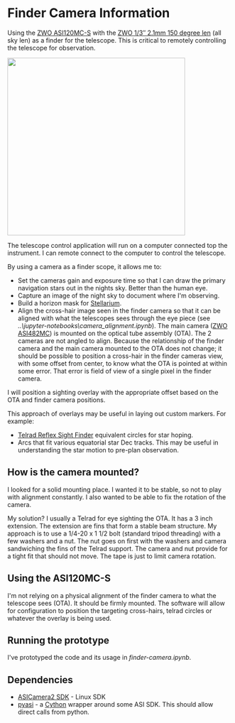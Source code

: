# Finder Camera Information

Using the [ZWO ASI120MC-S](https://astronomy-imaging-camera.com/product/asi120mc-s) with the [ZWO 1/3″ 2.1mm 150 degree len](https://astronomy-imaging-camera.com/product/zwo-13-2-1mm-150-degree-lens) (all sky len) as a finder for the telescope. This is critical to remotely controlling the telescope for observation.

<image src="doc_images/finder-camera-mount.jpg" height=400>

The telescope control application will run on a computer connected top the instrument. I can remote connect to the computer to control the telescope.

By using a camera as a finder scope, it allows me to:

* Set the cameras gain and exposure time so that I can draw the primary navigation stars out in the nights sky. Better than the human eye.
* Capture an image of the night sky to document where I'm observing.
* Build a horizon mask for [Stellarium](https://stellarium.org/).
* Align the cross-hair image seen in the finder camera so that it can be aligned with what the telescopes sees through the eye piece (see _..\jupyter-notebooks\camera_alignment.ipynb_). The main camera ([ZWO ASI482MC](https://astronomy-imaging-camera.com/product/asi482mc)) is mounted on the optical tube assembly (OTA). The 2 cameras are not angled to align. Because the relationship of the finder camera and the main camera mounted to the OTA does not change; it should be possible to position a cross-hair in the finder cameras view, with some offset from center, to know what the OTA is pointed at within some error. That error is field of view of a single pixel in the finder camera.

I will position a sighting overlay with the appropriate offset based on the OTA and finder camera positions.

This approach of overlays may be useful in laying out custom markers. For example:

* [Telrad Reflex Sight Finder](https://optcorp.com/products/telrad-finder-scope) equivalent circles for star hoping.
* Arcs that fit various equatorial star Dec tracks. This may be useful in understanding the star motion to pre-plan observation.

## How is the camera mounted?

I looked for a solid mounting place. I wanted it to be stable, so not to play with alignment constantly. I also wanted to be able to fix the rotation of the camera.

My solution? I usually a Telrad for eye sighting the OTA. It has a 3 inch extension. The extension are fins that form a stable beam structure. My approach is to use a 1/4-20 x 1 1/2 bolt (standard tripod threading) with a few washers and a nut. The nut goes on first with the washers and camera sandwiching the fins of the Telrad support. The camera and nut provide for a tight fit that should not move. The tape is just to limit camera rotation.

## Using the ASI120MC-S

I'm not relying on a physical alignment of the finder camera to what the telescope sees (OTA). It should be firmly mounted. The software will allow for configuration to position the targeting cross-hairs, telrad circles or whatever the overlay is being used.

## Running the prototype

I've prototyped the code and its usage in _finder-camera.ipynb_.

## Dependencies

* [ASICamera2 SDK](https://download.astronomy-imaging-camera.com/download/asi-camera-sdk-linux-mac/?wpdmdl=381) - Linux SDK
* [pyasi](https://github.com/j0r1/pyasi) - a [Cython](https://cython.org/) wrapper around some ASI SDK. This should allow direct calls from python.
